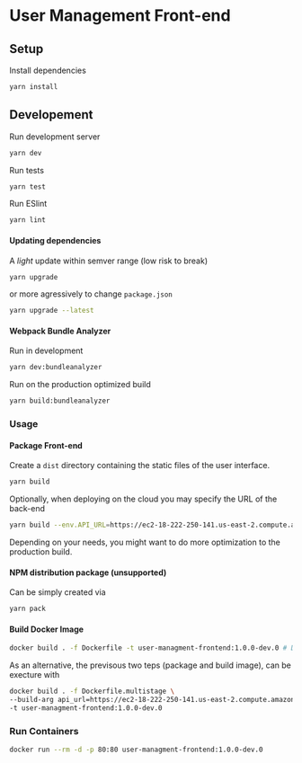 # User Management Front-end

## Setup

Install dependencies

```sh
yarn install
```

## Developement

Run development server

```sh
yarn dev
```

Run tests

```sh
yarn test
```

Run ESlint

```sh
yarn lint
```

#### Updating dependencies

A _light_ update within semver range (low risk to break)

```sh
yarn upgrade
```

or more agressively to change `package.json`

```sh
yarn upgrade --latest
```

#### Webpack Bundle Analyzer

Run in development

```sh
yarn dev:bundleanalyzer
```

Run on the production optimized build

```sh
yarn build:bundleanalyzer
```

### Usage

#### Package Front-end

Create a `dist` directory containing the static files of the user interface.

```sh
yarn build
```

Optionally, when deploying on the cloud you may specify the URL of the back-end

```sh
yarn build --env.API_URL=https://ec2-18-222-250-141.us-east-2.compute.amazonaws.com
```

Depending on your needs, you might want to do more optimization to the production build.

#### NPM distribution package (unsupported)

Can be simply created via

```sh
yarn pack
```

#### Build Docker Image

```sh
docker build . -f Dockerfile -t user-managment-frontend:1.0.0-dev.0 # Docker does not support SemVer build information
```

As an alternative, the previsous two teps (package and build image), can be execture with


```sh
docker build . -f Dockerfile.multistage \
--build-arg api_url=https://ec2-18-222-250-141.us-east-2.compute.amazonaws.com \
-t user-managment-frontend:1.0.0-dev.0 
```

### Run Containers

```sh
docker run --rm -d -p 80:80 user-managment-frontend:1.0.0-dev.0
```
